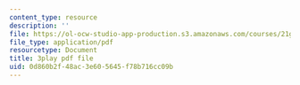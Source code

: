 ```yaml
---
content_type: resource
description: ''
file: https://ol-ocw-studio-app-production.s3.amazonaws.com/courses/21g-107-chinese-i-streamlined-fall-2014/0d860b2f48ac3e605645f78b716cc09b_4afZKY-INNA.pdf
file_type: application/pdf
resourcetype: Document
title: 3play pdf file
uid: 0d860b2f-48ac-3e60-5645-f78b716cc09b
---
```

